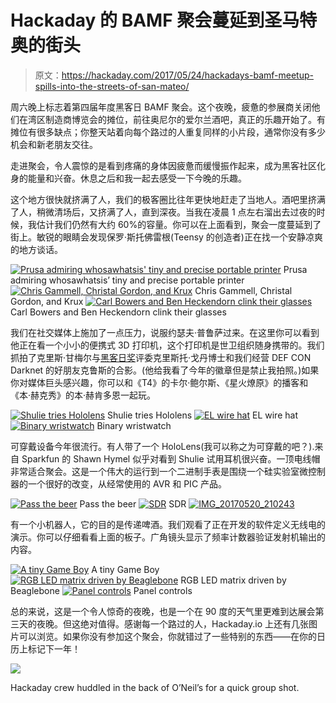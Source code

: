 # Hackaday 的 BAMF 聚会蔓延到圣马特奥的街头

> 原文：<https://hackaday.com/2017/05/24/hackadays-bamf-meetup-spills-into-the-streets-of-san-mateo/>

周六晚上标志着第四届年度黑客日 BAMF 聚会。这个夜晚，疲惫的参展商关闭他们在湾区制造商博览会的摊位，前往奥尼尔的爱尔兰酒吧，真正的乐趣开始了。有摊位有很多缺点；你整天站着向每个路过的人重复同样的小片段，通常你没有多少机会和新老朋友交往。

走进聚会，令人震惊的是看到疼痛的身体因疲惫而缓慢振作起来，成为黑客社区化身的能量和兴奋。休息之后和我一起去感受一下今晚的乐趣。

这个地方很快就挤满了人，我们的极客圈比往年更快地赶走了当地人。酒吧里挤满了人，稍微清场后，又挤满了人，直到深夜。当我在凌晨 1 点左右溜出去过夜的时候，我估计我们仍然有大约 60%的容量。你可以在上面看到，聚会一度蔓延到了街上。敏锐的眼睛会发现保罗·斯托佛雷根(Teensy 的创造者)正在找一个安静凉爽的地方谈话。

 [![Prusa admiring whosawhatsis' tiny and precise portable printer](img/78301a59006a086ecbdfd1e67fcb0794.png "IMG_20170520_213356")](https://hackaday.com/2017/05/24/hackadays-bamf-meetup-spills-into-the-streets-of-san-mateo/img_20170520_213356/) Prusa admiring whosawhatsis’ tiny and precise portable printer [![Chris Gammell, Christal Gordon, and Krux](img/78fc6a26cddb285659b274ea82f08366.png "gammell-gordon-krux")](https://hackaday.com/2017/05/24/hackadays-bamf-meetup-spills-into-the-streets-of-san-mateo/gammell-gordon-krux/) Chris Gammell, Christal Gordon, and Krux [![Carl Bowers and Ben Heckendorn clink their glasses](img/9816e5b3afdc88aa5068b5ddf1810f18.png "IMG_20170520_222454")](https://hackaday.com/2017/05/24/hackadays-bamf-meetup-spills-into-the-streets-of-san-mateo/img_20170520_222454/) Carl Bowers and Ben Heckendorn clink their glasses

我们在社交媒体上施加了一点压力，说服约瑟夫·普鲁萨过来。在这里你可以看到他正在看一个小小的便携式 3D 打印机，这个打印机是世卫组织随身携带的。我们抓拍了克里斯·甘梅尔与[黑客日奖](https://hackaday.io/prize)评委克里斯托·戈丹博士和我们经营 DEF CON Darknet 的好朋友克鲁斯的合影。(他给我看了今年的徽章但是禁止我拍照。)如果你对媒体巨头感兴趣，你可以和《T4》的卡尔·鲍尔斯、《星火燎原》的播客和《本·赫克秀》的本·赫肯多恩一起玩。

 [![Shulie tries Hololens](img/fa545a90c1a722534bd254ea91755ce9.png "shulie-tries-hololens")](https://hackaday.com/2017/05/24/hackadays-bamf-meetup-spills-into-the-streets-of-san-mateo/shulie-tries-hololens/) Shulie tries Hololens [![EL wire hat](img/7a561dc5213d11b7a46bf2af415f2f2f.png "IMG_20170520_234524")](https://hackaday.com/2017/05/24/hackadays-bamf-meetup-spills-into-the-streets-of-san-mateo/img_20170520_234524/) EL wire hat [![Binary wristwatch](img/7d869190ab09592961b6e55e3fc457b7.png "IMG_20170520_203156")](https://hackaday.com/2017/05/24/hackadays-bamf-meetup-spills-into-the-streets-of-san-mateo/img_20170520_203156/) Binary wristwatch

可穿戴设备今年很流行。有人带了一个 HoloLens(我可以称之为可穿戴的吧？).来自 Sparkfun 的 Shawn Hymel 似乎对看到 Shulie 试用耳机很兴奋。一顶电线帽非常适合聚会。这是一个伟大的运行到一个二进制手表是围绕一个硅实验室微控制器的一个很好的改变，从经常使用的 AVR 和 PIC 产品。

 [![Pass the beer](img/299df0f374a45643b18dca4a3c666b43.png "robots-and-cocktails")](https://hackaday.com/2017/05/24/hackadays-bamf-meetup-spills-into-the-streets-of-san-mateo/robots-and-cocktails/) Pass the beer [![SDR](img/f96b675a8fc48a0718c8a1178b563533.png "IMG_20170520_205942")](https://hackaday.com/2017/05/24/hackadays-bamf-meetup-spills-into-the-streets-of-san-mateo/img_20170520_205942/) SDR [![IMG_20170520_210243](img/c1b4f58ab8e15fa64cfa2bfb7b37d2fe.png "IMG_20170520_210243")](https://hackaday.com/2017/05/24/hackadays-bamf-meetup-spills-into-the-streets-of-san-mateo/img_20170520_210243/) 

有一个小机器人，它的目的是传递啤酒。我们观看了正在开发的软件定义无线电的演示。你可以仔细看看上面的板子。广角镜头显示了频率计数器验证发射机输出的内容。

 [![A tiny Game Boy](img/f5db1d7fb1ee0a875a630898e1f8fc82.png "IMG_20170520_231248")](https://hackaday.com/2017/05/24/hackadays-bamf-meetup-spills-into-the-streets-of-san-mateo/img_20170520_231248/) A tiny Game Boy [![RGB LED matrix driven by Beaglebone](img/d26cd8e85866ce91cc857504e61aaae8.png "IMG_20170520_210343")](https://hackaday.com/2017/05/24/hackadays-bamf-meetup-spills-into-the-streets-of-san-mateo/img_20170520_210343/) RGB LED matrix driven by Beaglebone [![Panel controls](img/d42bcb82a66675c4a243d8eab29b2c0d.png "driving-vintage-panel-mount-controls")](https://hackaday.com/2017/05/24/hackadays-bamf-meetup-spills-into-the-streets-of-san-mateo/driving-vintage-panel-mount-controls/) Panel controls

总的来说，这是一个令人惊奇的夜晚，也是一个在 90 度的天气里更难到达展会第三天的夜晚。但这绝对值得。感谢每一个路过的人，Hackaday.io 上还有几张图片可以浏览。如果你没有参加这个聚会，你就错过了一些特别的东西——在你的日历上标记下一年！

![](img/fd39e31d0b212d91e693a34c2e99a1e9.png)

Hackaday crew huddled in the back of O’Neil’s for a quick group shot.